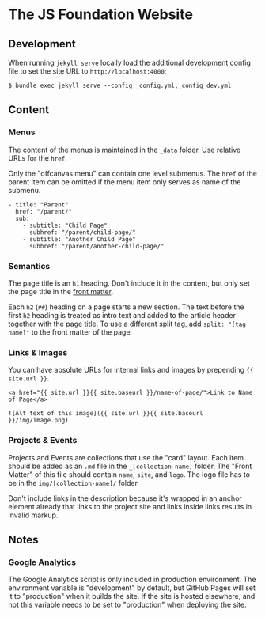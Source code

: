 # The JS Foundation Website

## Development

When running `jekyll serve` locally load the additional development config file to set the site URL to `http://localhost:4000`:

```
$ bundle exec jekyll serve --config _config.yml,_config_dev.yml
```

## Content

### Menus

The content of the menus is maintained in the `_data` folder. Use relative URLs for the `href`.

Only the "offcanvas menu" can contain one level submenus. The `href` of the parent item can be omitted if the menu item only serves as name of the submenu.

```
- title: "Parent"
  href: "/parent/"
  sub:
    - subtitle: "Child Page"
      subhref: "/parent/child-page/"
    - subtitle: "Another Child Page"
      subhref: "/parent/another-child-page/"
```

### Semantics

The page title is an `h1` heading. Don't include it in the content, but only set the page title in the [front matter](https://jekyllrb.com/docs/frontmatter/).

Each `h2` (`##`) heading on a page starts a new section. The text before the first `h2` heading is treated as intro text and added to the article header together with the page title. To use a different split tag, add `split: "[tag name]"` to the front matter of the page.

### Links & Images

You can have absolute URLs for internal links and images by prepending `{{ site.url }}`.

```
<a href="{{ site.url }}{{ site.baseurl }}/name-of-page/">Link to Name of Page</a>

![Alt text of this image]({{ site.url }}{{ site.baseurl }}/img/image.png)
```

### Projects & Events

Projects and Events are collections that use the "card" layout. Each item should be added as an `.md` file in the `_[collection-name]` folder. The "Front Matter" of this file should contain `name`, `site`, and `logo`. The logo file has to be in the `img/[collection-name]/` folder.

Don't include links in the description because it's wrapped in an anchor element already that links to the project site and links inside links results in invalid markup.

## Notes

### Google Analytics

The Google Analytics script is only included in production environment. The environment variable is "development" by default, but GitHub Pages will set it to "production" when it builds the site. If the site is hosted elsewhere, and not this variable needs to be set to "production" when deploying the site.
